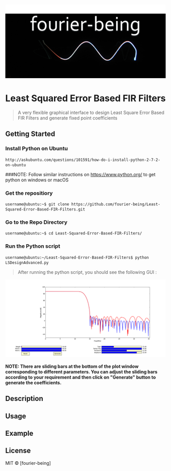 # ![fourier-being](logo.png)

# Least Squared Error Based FIR Filters
> A very flexible graphical interface to design Least Square Error Based FIR Filters and generate fixed point coefficients 

## Getting Started
### Install Python on Ubuntu
```
http://askubuntu.com/questions/101591/how-do-i-install-python-2-7-2-on-ubuntu
```
###NOTE: Follow similar instructions on https://www.python.org/ to get python on windows or macOS
### Get the repositiory
```
username@ubuntu:~$ git clone https://github.com/fourier-being/Least-Squared-Error-Based-FIR-Filters.git
```
### Go to the Repo Directory
```
username@ubuntu:~$ cd Least-Squared-Error-Based-FIR-Filters/
```
### Run the Python script
```
username@ubuntu:~/Least-Squared-Error-Based-FIR-Filters$ python LSDesignAdvanced.py
```
> After running the python script, you should see the following GUI :

<img src="figure_1.png" align="center" />

#### NOTE: There are sliding bars at the bottom of the plot window corresponding to different parameters. You can adjust the sliding bars according to your requirement and then click on "Generate" button to generate the coefficients.

## Description

## Usage

## Example

## License

MIT © [fourier-being]
